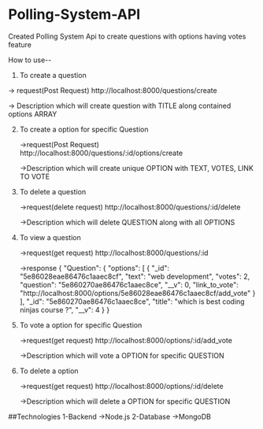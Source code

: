 # Polling-System-API
Created Polling System Api to create questions with options having votes feature

How to use--

1.  To create a question 

->  request(Post Request)
    http://localhost:8000/questions/create
    
    
->  Description
    which will create question with TITLE along contained options ARRAY

2.  To create a option for specific Question

    ->request(Post Request)
      http://localhost:8000/questions/:id/options/create

    ->Description
      which will create unique OPTION with TEXT, VOTES, LINK TO VOTE


3.  To delete a question 

     ->request(delete request)
       http://localhost:8000/questions/:id/delete
       
     ->Description
            which will delete QUESTION along with all OPTIONS

4. To view a question

   ->request(get request)
         http://localhost:8000/questions/:id
         
   ->response
        {
            "Question": {
                "options": [
                    {
                        "_id": "5e86028eae86476c1aaec8cf",
                        "text": "web development",
                        "votes": 2,
                        "question": "5e860270ae86476c1aaec8ce",
                        "__v": 0,
                        "link_to_vote": "http://localhost:8000/options/5e86028eae86476c1aaec8cf/add_vote"
                    }
                ],
                "_id": "5e860270ae86476c1aaec8ce",
                "title": "which is best coding ninjas course ?",
                "__v": 4
            }
        }
     
     
5.  To vote a option for specific Question

     ->request(get request)
       http://localhost:8000/options/:id/add_vote
       
     ->Description
            which will vote a OPTION for specific QUESTION
         
 
 
 6.  To delete a option
 
     ->request(get request)
       http://localhost:8000/options/:id/delete
       
     ->Description
            which will delete a OPTION for specific QUESTION
         
 
 
##Technologies
1-Backend ->Node.js
2-Database ->MongoDB
